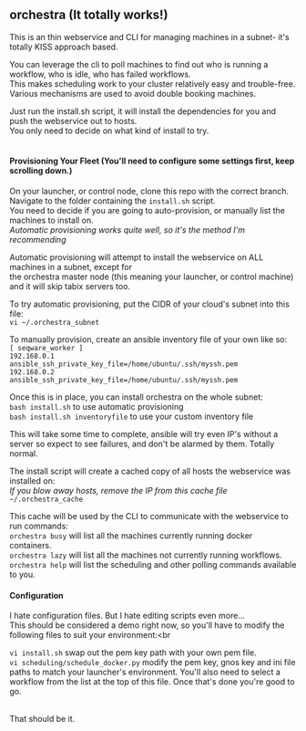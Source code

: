 ## orchestra  (It totally works!)

This is an thin webservice and CLI for managing machines in a subnet- it's totally KISS approach based.<br>

You can leverage the cli to poll machines to find out who is running a workflow, who is idle, who has failed workflows.<br>
This makes scheduling work to your cluster relatively easy and trouble-free.  Various mechanisms are used to avoid double booking machines.<br>

Just run the install.sh script, it will install the dependencies for you and push the webservice out to hosts.<br>
You only need to decide on what kind of install to try.<br><br>

#### Provisioning Your Fleet  (You'll need to configure some settings first, keep scrolling down.)

On your launcher, or control node, clone this repo with the correct branch.<br>
Navigate to the folder containing the ```install.sh``` script.<br>
You need to decide if you are going to auto-provision, or manually list the machines to install on.<br>
*Automatic provisioning works quite well, so it's the method I'm recommending*<br>

Automatic provisioning will attempt to install the webservice on ALL machines in a subnet, except for <br>
the orchestra master node (this meaning your launcher, or control machine) and it will skip tabix servers too.<br>

To try automatic provisioning, put the CIDR of your cloud's subnet into this file:<br>
```vi ~/.orchestra_subnet```<br>

To manually provision, create an ansible inventory file of your own like so:<br>
```[ seqware_worker ]```<br>
```192.168.0.1     ansible_ssh_private_key_file=/home/ubuntu/.ssh/myssh.pem```<br>
```192.168.0.2    ansible_ssh_private_key_file=/home/ubuntu/.ssh/myssh.pem```<br>

Once this is in place, you can install orchestra on the whole subnet:<br>
```bash install.sh```  to use automatic provisioning<br>
```bash install.sh inventoryfile```  to use your custom inventory file<br>

This will take some time to complete, ansible will try even IP's without a server so expect to see failures, and don't be alarmed by them.  Totally normal.<br>

The install script will create a cached copy of all hosts the webservice was installed on:<br>
*If you blow away hosts, remove the IP from this cache file*<br>
```~/.orchestra_cache``` <br>

This cache will be used by the CLI to communicate with the webservice to run commands:<br>
```orchestra busy``` will list all the machines currently running docker containers.<br>
```orchestra lazy``` will list all the machines not currently running workflows.<br>
```orchestra help``` will list the scheduling and other polling commands available to you.<br>

#### Configuration

I hate configuration files.  But I hate editing scripts even more...<br>
This should be considered a demo right now, so you'll have to modify the following files to suit your environment:<br<br>

```vi install.sh``` swap out the pem key path with your own pem file.<br>
```vi scheduling/schedule_docker.py``` modify the pem key, gnos key and ini file paths to match your launcher's environment.  You'll also need to select a workflow from the list at the top of this file.  Once that's done you're good to go.<br><br>

That should be it.<br>

